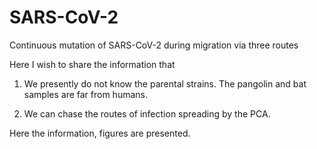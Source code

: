 # SARS-CoV-2
Continuous mutation of SARS-CoV-2 during migration via three routes 

Here I wish to share the information that 

1. We presently do not know the parental strains. The pangolin and bat samples are far from humans.

2. We can chase the routes of infection spreading by the PCA. 

Here the information, figures are presented.
